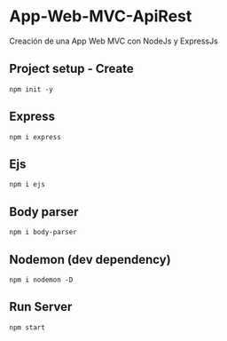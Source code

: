 # App-Web-MVC-ApiRest
Creación de una App Web MVC con NodeJs y ExpressJs

## Project setup - Create
```
npm init -y
```

## Express
```
npm i express
```

## Ejs
```
npm i ejs
```

## Body parser
```
npm i body-parser
```

## Nodemon (dev dependency)
```
npm i nodemon -D
```

## Run Server
```
npm start
```
